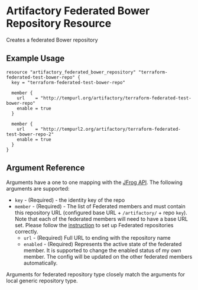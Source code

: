 # Artifactory Federated Bower Repository Resource

Creates a federated Bower repository

## Example Usage

```hcl
resource "artifactory_federated_bower_repository" "terraform-federated-test-bower-repo" {
  key = "terraform-federated-test-bower-repo"

  member {
    url    = "http://tempurl.org/artifactory/terraform-federated-test-bower-repo"
    enable = true
  }

  member {
    url    = "http://tempurl2.org/artifactory/terraform-federated-test-bower-repo-2"
    enable = true
  }
}
```

## Argument Reference

Arguments have a one to one mapping with the [JFrog API](https://www.jfrog.com/confluence/display/JFROG/Repository+Configuration+JSON#RepositoryConfigurationJSON-FederatedRepository). The following arguments are supported:

* `key` - (Required) - the identity key of the repo
* `member` - (Required) - The list of Federated members and must contain this repository URL (configured base URL + `/artifactory/` + repo `key`). Note that each of the federated members will need to have a base URL set. Please follow the [instruction](https://www.jfrog.com/confluence/display/JFROG/Working+with+Federated+Repositories#WorkingwithFederatedRepositories-SettingUpaFederatedRepository) to set up Federated repositories correctly.
    * `url` - (Required) Full URL to ending with the repository name
    * `enabled` - (Required) Represents the active state of the federated member. It is supported to change the enabled status of my own member. The config will be updated on the other federated members automatically.

Arguments for federated repository type closely match the arguments for local generic repository type.
